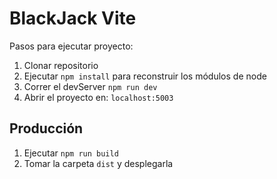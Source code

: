 # BlackJack Vite

Pasos para ejecutar proyecto:

1. Clonar repositorio
2. Ejecutar `npm install` para reconstruir los módulos de node
3. Correr el devServer `npm run dev`
4. Abrir el proyecto en: `localhost:5003`

## Producción

1. Ejecutar `npm run build`
2. Tomar la carpeta `dist` y desplegarla

